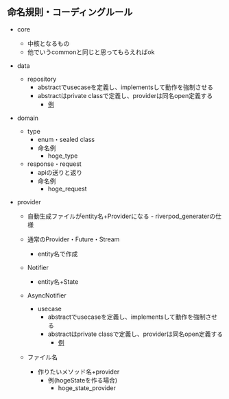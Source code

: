 ## 命名規則・コーディングルール

- core
    - 中核となるもの
    - 他でいうcommonと同じと思ってもらえればok

- data
    - repository
        - abstractでusecaseを定義し、implementsして動作を強制させる
        - abstractはprivate classで定義し、providerは同名open定義する
            - [例](lib/data/repository/httpbin_repository.dart)

- domain
    - type
        - enum・sealed class
        - 命名例
            - hoge_type
    - response・request
        - apiの送りと返り
        - 命名例
            - hoge_request

- provider
    - 自動生成ファイルがentity名+Providerになる
            - riverpod_generaterの仕様

    - 通常のProvider・Future・Stream
        - entity名で作成

    - Notifier
        - entity名+State

    - AsyncNotifier
        - usecase
            - abstractでusecaseを定義し、implementsして動作を強制させる
            - abstractはprivate classで定義し、providerは同名open定義する
                - [例](lib/provider/ui/httpbin/httpbin_usecase.dart)
            
    - ファイル名
        - 作りたいメソッド名+provider
            - 例(hogeStateを作る場合)
                - hoge_state_provider
